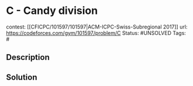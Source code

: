 # C - Candy division

contest: [[CFICPC/101597/101597|ACM-ICPC-Swiss-Subregional 2017]]
url: https://codeforces.com/gym/101597/problem/C
Status: #UNSOLVED
Tags: #

## Description

## Solution

